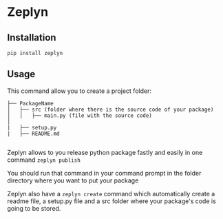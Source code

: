 # Zeplyn

## Installation

```
pip install zeplyn
```
## Usage

This command allow you to create a project folder:
```
├── PackageName
│   ├── src (folder where there is the source code of your package)
│   │   ├── main.py (file with the source code)
│     
|   ├── setup.py
|   ├── README.md


```

Zeplyn allows to you release python package fastly and easily in one command ```zeplyn publish```

You should run that command in your command prompt in the folder directory where you want to put your package

Zeplyn also have a ```zeplyn create``` command which automatically create a readme file, a setup.py file and a src folder where your package's code is going to be stored.
